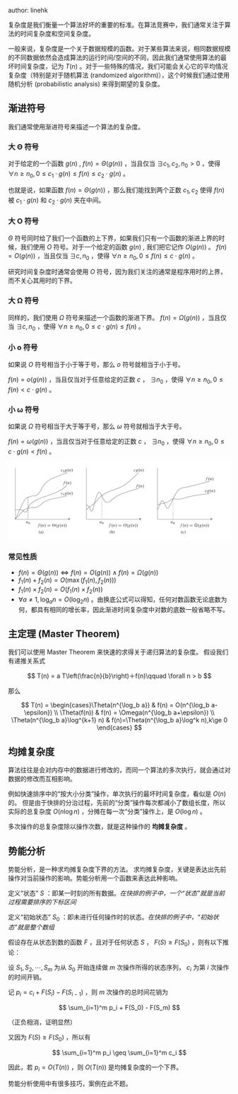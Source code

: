 author: linehk

复杂度是我们衡量一个算法好坏的重要的标准。在算法竞赛中，我们通常关注于算法的时间复杂度和空间复杂度。

一般来说，复杂度是一个关于数据规模的函数。对于某些算法来说，相同数据规模的不同数据依然会造成算法的运行时间/空间的不同，因此我们通常使用算法的最坏时间复杂度，记为 $T(n)$ 。对于一些特殊的情况，我们可能会关心它的平均情况复杂度（特别是对于随机算法 (randomized algorithm)），这个时候我们通过使用随机分析 (probabilistic analysis) 来得到期望的复杂度。

## 渐进符号

我们通常使用渐进符号来描述一个算法的复杂度。

### 大 Θ 符号

对于给定的一个函数 $g(n)$ , $f(n)=\Theta(g(n))$ ，当且仅当 $\exists c_1,c_2,n_0>0$ ，使得 $\forall n \ge n_0, 0\le c_1\cdot g(n)\le f(n) \le c_2\cdot g(n)$ 。

也就是说，如果函数 $f(n)=\Theta(g(n))$ ，那么我们能找到两个正数 $c_1, c_2$ 使得 $f(n)$ 被 $c_1\cdot g(n)$ 和 $c_2\cdot g(n)$ 夹在中间。

### 大 O 符号

 $\Theta$ 符号同时给了我们一个函数的上下界，如果我们只有一个函数的渐进上界的时候，我们使用 $O$ 符号。对于一个给定的函数 $g(n)$ , 我们把它记作 $O(g(n))$ 。 $f(n)=O(g(n))$ ，当且仅当 $\exists c,n_0$ ，使得 $\forall n \ge n_0,0\le f(n)\le c\cdot g(n)$ 。

研究时间复杂度时通常会使用 $O$ 符号，因为我们关注的通常是程序用时的上界，而不关心其用时的下界。

### 大 Ω 符号

同样的，我们使用 $\Omega$ 符号来描述一个函数的渐进下界。 $f(n)=\Omega(g(n))$ ，当且仅当 $\exists c,n_0$ ，使得 $\forall n \ge n_0,0\le c\cdot g(n)\le f(n)$ 。

### 小 o 符号

如果说 $O$ 符号相当于小于等于号，那么 $o$ 符号就相当于小于号。

$f(n)=o(g(n))$ ，当且仅当对于任意给定的正数 $c$ ， $\exists n_0$ ，使得 $\forall n \ge n_0,0\le f(n)< c\cdot g(n)$ 。

### 小 ω 符号

如果说 $\Omega$ 符号相当于大于等于号，那么 $\omega$ 符号就相当于大于号。

$f(n)=\omega(g(n))$ ，当且仅当对于任意给定的正数 $c$ ， $\exists n_0$ ，使得 $\forall n \ge n_0,0\le c\cdot g(n)< f(n)$ 。

![](images/order.png)

### 常见性质

-    $f(n) = \Theta(g(n))\Leftrightarrow f(n)=O(g(n))\land f(n)=\Omega(g(n))$ 
-    $f_1(n) + f_2(n) = O(\max(f_1(n), f_2(n)))$ 
-    $f_1(n) \times f_2(n) = O(f_1(n) \times f_2(n))$ 
-    $\forall a \neq 1, \log_a{n} = O(\log_2 n)$ 。由换底公式可以得知，任何对数函数无论底数为何，都具有相同的增长率，因此渐进时间复杂度中对数的底数一般省略不写。

## 主定理 (Master Theorem)

我们可以使用 Master Theorem 来快速的求得关于递归算法的复杂度。
假设我们有递推关系式

$$
T(n) = a T\left(\frac{n}{b}\right)＋f(n)\qquad \forall n > b
$$

那么

$$
T(n) = \begin{cases}\Theta(n^{\log_b a}) & f(n) = O(n^{\log_b a-\epsilon}) \\ \Theta(f(n)) & f(n) = \Omega(n^{\log_b a+\epsilon}) \\ \Theta(n^{\log_b a}\log^{k+1} n) & f(n)=\Theta(n^{\log_b a}\log^k n),k\ge 0 \end{cases}
$$

## 均摊复杂度

算法往往是会对内存中的数据进行修改的，而同一个算法的多次执行，就会通过对数据的修改而互相影响。

例如快速排序中的“按大小分类”操作，单次执行的最坏时间复杂度，看似是 $O(n)$ 的。
但是由于快排的分治过程，先前的“分类”操作每次都减小了数组长度，所以实际的总复杂度 $O(n \log n)$ ，分摊在每一次“分类”操作上，是 $O(\log n)$ 。

多次操作的总复杂度除以操作次数，就是这种操作的 **均摊复杂度** 。

## 势能分析

势能分析，是一种求均摊复杂度下界的方法。
求均摊复杂度，关键是表达出先前操作对当前操作的影响。势能分析用一个函数来表达此种影响。

定义“状态” $S$ ：即某一时刻的所有数据。_在快排的例子中，一个“状态”就是当前过程需要排序的下标区间_

定义“初始状态” $S_0$ ：即未进行任何操作时的状态。_在快排的例子中，“初始状态”就是整个数组_

假设存在从状态到数的函数 $F$ ，且对于任何状态 $S$ ， $F(S) \geq F(S_0)$ ，则有以下推论：

设 $S_1,S_2, \cdots ,S_m$ 为从 $S_0$ 开始连续做 $m$ 次操作所得的状态序列， $c_i$ 为第 $i$ 次操作的时间开销。

记 $p_i = c_i + F(S_i) - F(S_{i-1})$ ，则 $m$ 次操作的总时间花销为

$$
\sum_{i=1}^m p_i + F(S_0) - F(S_m)
$$

（正负相消，证明显然）

又因为 $F(S) \geq F(S_0)$ ，所以有

$$
\sum_{i=1}^m p_i \geq \sum_{i=1}^m c_i
$$

因此，若 $p_i = O(T(n))$ ，则 $O(T(n))$ 是均摊复杂度的一个下界。

势能分析使用中有很多技巧，案例在此不题。
